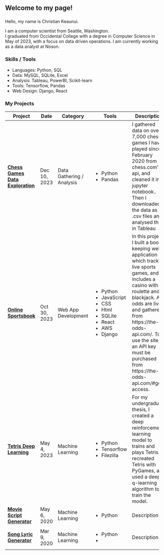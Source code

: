 <h2 align="left">Welcome to my page!</h2>

###
Hello, my name is Christian Keaunui. 

I am a computer scientist from Seattle, Washington.  
I graduated from Occidental College with a degree in Computer Science in May of 2023, with a focus on data driven operations.  I am currently working as a data analyst at Noson.

<h3>Skills / Tools</h3>
<ul>
  <li>Languages: Python, SQL</li>
  <li>Data: MySQL, SQLite, Excel</li>
  <li>Analysis: Tableau, PowerBI, Scikit-learn</li>
  <li>Tools: Tensorflow, Pandas</li>
  <li>Web Design: Django, React</li>
</ul>

<h3>My Projects</h3>
<table>
  <thead>
    <tr>
      <th>Project</th>
      <th>Date</th>
      <th>Category</th>
      <th>Tools</th>
      <th>Description</th>
    </tr>
  </thead>
  <tbody>
    <tr>
      <td>
        <a href="https://github.com/ckeaunui/Chess-history">
          <b>Chess Games Data Exploration</b>
        </a>
      </td>
      <td>Dec 10, 2023</td>
      <td>Data Gathering / Analysis</td>
      <td>
        <ul>
            <li>Python</li>
            <li>Pandas</li>
          </ul>
      </td>
      <td>I gathered data on over 7,000 chess games I have played since February 2020 from chess.com's api, and cleaned it in a jupyter notebook..  Then I downloaded the data as .csv files and analysed them in Tableau</td>
    </tr>
    <tr>
      <td>
        <a href="https://github.com/ckeaunui/sportsbook-final">
          <b>Online Sportsbook</b>
        </a>
      </td>
      <td>Oct 30, 2023</td>
      <td>Web App Development</td>
      <td>
        <ul>
          <li>Python</li>
          <li>JavaScript</li>
          <li>CSS</li>
          <li>Html</li>
          <li>SQLite</li>
          <li>React</li>
          <li>AWS</li>
          <li>Django</li>
        </ul>
      </td>
      <td>In this project, I built a book keeping web application which tracks live sports games, and includes a casino with roulette and blackjack.  All odds are live and gathered from https://the-odds-api.com/.  To use the site, an API key must be purchased from https://the-odds-api.com/#get-access.</td>
    </tr>
    <tr>
      <td>
        <a href="https://github.com/ckeaunui/TetrisAI">
          <b>Tetris Deep Learning</b>
        </a>
      </td>
      <td>May 4, 2023</td>
      <td>Machine Learning</td>
      <td>
        <ul>
          <li>Python</li>
          <li>Tensorflow</li>
          <li>Filezilla</li>
      </td>
      <td>For my undergraduate thesis, I created a deep reinforcement learning model to trains and plays Tetris.  I recreated Tetris with PyGames, and used a deep q-learning algorithm to train the model.</td>
    </tr>
    <tr>
      <td>
        <a href="https://github.com/ckeaunui/NLP-Final-Project/blob/master/movie_script_parser.py">
          <b>Movie Script Generator</b>
        </a>
      </td>
      <td>May 6, 2020</td>
      <td>Machine Learning</td>
      <td>
        <ul>
          <li>Python</li>
        </ul>
      </td>
      <td>Description</td>
    </tr>
    <tr>
      <td>
        <a href="https://github.com/ckeaunui/Song_Lyric_Generator">
          <b>Song Lyric Generator</b>
        </a>
      </td>
      <td>Mar 9, 2020</td>
      <td>Machine Learning</td>
      <td>
        <ul>
          <li>Python</li>
          <li></li>
        </ul>
      </td>
      <td>Description</td>
    </tr>
  </tbody>
</table>
